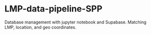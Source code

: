 # LMP-data-pipeline-SPP
Database management with jupyter notebook and Supabase. Matching LMP, location, and geo coordinates. 
